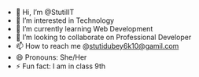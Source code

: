 - 👋 Hi, I’m @StutiIIT
- 👀 I’m interested in Technology
- 🌱 I’m currently learning Web Development
- 💞️ I’m looking to collaborate on Professional Developer
- 📫 How to reach me @stutidubey6k10@gamil.com
- 😄 Pronouns: She/Her
- ⚡ Fun fact: I am in class 9th

<!---
StutiIIT/StutiIIT is a ✨ special ✨ repository because its `README.md` (this file) appears on your GitHub profile.
You can click the Preview link to take a look at your changes.
--->
